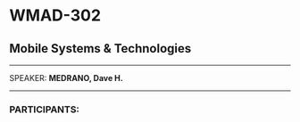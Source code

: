 # WMAD-302

## Mobile Systems & Technologies

---

SPEAKER: **MEDRANO, Dave H.**

---

### PARTICIPANTS:

